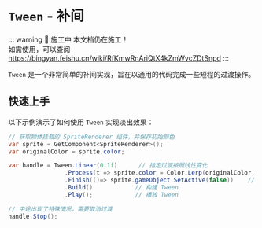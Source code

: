 # `Tween` - 补间

::: warning 🚧 施工中
本文档仍在施工！  
如需使用，可以查阅 https://bingyan.feishu.cn/wiki/RfKmwRnAriQtX4kZmWvcZDtSnpd
:::

`Tween` 是一个非常简单的补间实现，旨在以通用的代码完成一些短程的过渡操作。  

## 快速上手

以下示例演示了如何使用 `Tween` 实现淡出效果：

```C#
// 获取物体挂载的 SpriteRenderer 组件，并保存初始颜色
var sprite = GetComponent<SpriteRenderer>();
var originalColor = sprite.color;

var handle = Tween.Linear(0.1f)      // 指定过渡按照线性变化
                .Process(t => sprite.color = Color.Lerp(originalColor, Color.transparent, t))   // 每帧更新，让颜色逐渐变透明
                .Finish(()=> sprite.gameObject.SetActive(false))    // 过渡结束后，将物体隐藏
                .Build()            // 构建 Tween
                .Play();            // 播放 Tween

// 中途出现了特殊情况，需要取消过渡
handle.Stop();
```